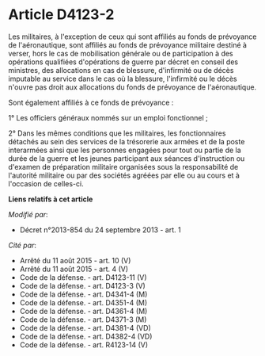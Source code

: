 # Article D4123-2

Les militaires, à l'exception de ceux qui sont affiliés au fonds de prévoyance de l'aéronautique, sont affiliés au fonds de
prévoyance militaire destiné à verser, hors le cas de mobilisation générale ou de participation à des opérations qualifiées
d'opérations de guerre par décret en conseil des ministres, des allocations en cas de blessure, d'infirmité ou de décès
imputable au service dans le cas où la blessure, l'infirmité ou le décès n'ouvre pas droit aux allocations du fonds de
prévoyance de l'aéronautique.

Sont également affiliés à ce fonds de prévoyance :

1° Les officiers généraux nommés sur un emploi fonctionnel ;

2° Dans les mêmes conditions que les militaires, les fonctionnaires détachés au sein des services de la trésorerie aux armées
et de la poste interarmées ainsi que les personnes engagées pour tout ou partie de la durée de la guerre et les jeunes
participant aux séances d'instruction ou d'examen de préparation militaire organisées sous la responsabilité de l'autorité
militaire ou par des sociétés agréées par elle ou au cours et à l'occasion de celles-ci.

**Liens relatifs à cet article**

_Modifié par_:

  - Décret n°2013-854 du 24 septembre 2013 - art. 1

_Cité par_:

  - Arrêté du 11 août 2015 - art. 10 (V)
  - Arrêté du 11 août 2015 - art. 4 (V)
  - Code de la défense. - art. D4123-11 (V)
  - Code de la défense. - art. D4123-3 (V)
  - Code de la défense. - art. D4341-4 (M)
  - Code de la défense. - art. D4351-4 (M)
  - Code de la défense. - art. D4361-4 (M)
  - Code de la défense. - art. D4371-3 (M)
  - Code de la défense. - art. D4381-4 (VD)
  - Code de la défense. - art. D4382-4 (VD)
  - Code de la défense. - art. R4123-14 (V)
